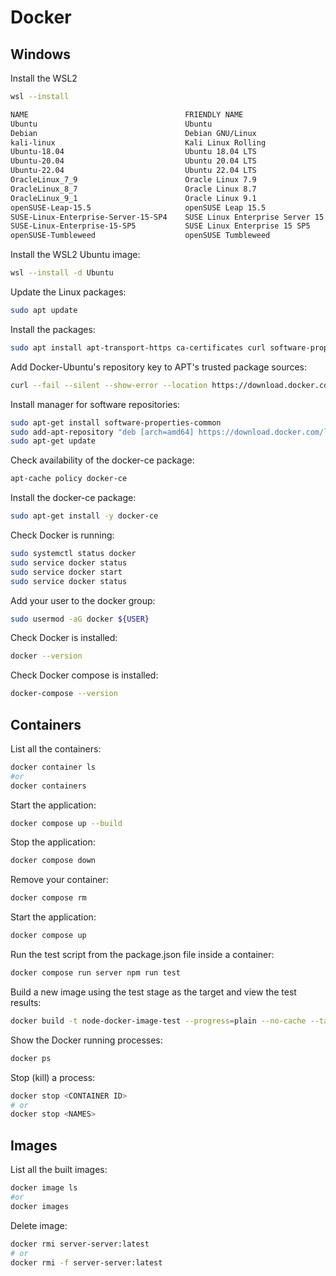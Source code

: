 # Docker

## Windows

Install the WSL2
```sh
wsl --install
```

```sh
NAME                                   FRIENDLY NAME
Ubuntu                                 Ubuntu
Debian                                 Debian GNU/Linux
kali-linux                             Kali Linux Rolling
Ubuntu-18.04                           Ubuntu 18.04 LTS
Ubuntu-20.04                           Ubuntu 20.04 LTS
Ubuntu-22.04                           Ubuntu 22.04 LTS
OracleLinux_7_9                        Oracle Linux 7.9
OracleLinux_8_7                        Oracle Linux 8.7
OracleLinux_9_1                        Oracle Linux 9.1
openSUSE-Leap-15.5                     openSUSE Leap 15.5
SUSE-Linux-Enterprise-Server-15-SP4    SUSE Linux Enterprise Server 15 SP4
SUSE-Linux-Enterprise-15-SP5           SUSE Linux Enterprise 15 SP5
openSUSE-Tumbleweed                    openSUSE Tumbleweed
```

Install the WSL2 Ubuntu image:
```sh
wsl --install -d Ubuntu
```

Update the Linux packages:
```sh
sudo apt update
```

Install the packages:
```sh
sudo apt install apt-transport-https ca-certificates curl software-properties-common
```

Add Docker-Ubuntu's repository key to APT's trusted package sources:
```sh
curl --fail --silent --show-error --location https://download.docker.com/linux/ubuntu/gpg | sudo apt-key add -
```

Install manager for software repositories:
```sh
sudo apt-get install software-properties-common
sudo add-apt-repository "deb [arch=amd64] https://download.docker.com/linux/ubuntu $(lsb_release -cs) stable"
sudo apt-get update
```

Check availability of the docker-ce package:
```sh
apt-cache policy docker-ce
```

Install the docker-ce package:
```sh
sudo apt-get install -y docker-ce
```

Check Docker is running:
```sh
sudo systemctl status docker
sudo service docker status
sudo service docker start
sudo service docker status
```

Add your user to the docker group:
```sh
sudo usermod -aG docker ${USER}
```

Check Docker is installed:
```sh
docker --version
```

Check Docker compose is installed:
```sh
docker-compose --version
```

## Containers

List all the containers:
```sh
docker container ls
#or
docker containers
```

Start the application:
```sh
docker compose up --build
```

Stop the application:
```sh
docker compose down
```

Remove your container:
```sh
docker compose rm
```

Start the application:
```sh
docker compose up
```

Run the test script from the package.json file inside a container:
```sh
docker compose run server npm run test
```

Build a new image using the test stage as the target and view the test results:
```sh
docker build -t node-docker-image-test --progress=plain --no-cache --target test .
```

Show the Docker running processes:
```sh
docker ps
```

Stop (kill) a process:
```sh
docker stop <CONTAINER ID>
# or
docker stop <NAMES>
```

## Images

List all the built images:
```sh
docker image ls
#or 
docker images
```

Delete image:
```sh
docker rmi server-server:latest
# or
docker rmi -f server-server:latest
```
